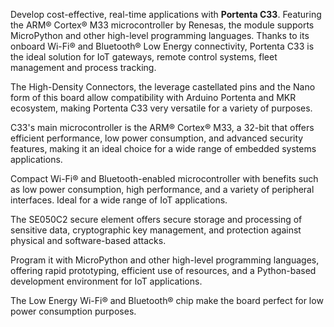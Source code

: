 <FeatureDescription>

Develop cost-effective, real-time applications with **Portenta C33**. Featuring the ARM® Cortex® M33 microcontroller by Renesas, the module supports MicroPython and other high-level programming languages. Thanks to its onboard Wi-Fi® and Bluetooth® Low Energy connectivity, Portenta C33 is the ideal solution for IoT gateways, remote control systems, fleet management and process tracking.

</FeatureDescription>


<FeatureList>
<Feature title="Portenta C33 Form Factor" image="nano-form-factor">

  The High-Density Connectors, the leverage castellated pins and the Nano form of this board allow compatibility with Arduino Portenta and MKR ecosystem, making Portenta C33 very versatile for a variety of purposes.

</Feature>

<Feature title="Renesas R7FA6M5BH2CBG ARM® Cortex® M33" image="mcu">

  C33's main microcontroller is the ARM® Cortex® M33, a 32-bit that offers efficient performance, low power consumption, and advanced security features, making it an ideal choice for a wide range of embedded systems applications.

  <FeatureLink title="Datasheet" url="https://www.renesas.com/us/en/document/dst/ra6m5-group-datasheet?r=1493931" download/>
</Feature>

<Feature title="ESP32-C3-MINI-1U Wi-Fi® and Bluetooth® Low Energy" image="wifi-bluetooth">

  Compact Wi-Fi® and Bluetooth-enabled microcontroller with benefits such as low power consumption, high performance, and a variety of peripheral interfaces. Ideal for a wide range of IoT applications.

  <FeatureLink title="Datasheet" url="https://www.espressif.com/sites/default/files/documentation/esp32-c3-mini-1_datasheet_en.pdf" download blank/>
</Feature>

<Feature title="SE050C2 Secure element" image="crypto-chip">

  The SE050C2 secure element offers secure storage and processing of sensitive data, cryptographic key management, and protection against physical and software-based attacks.

  <FeatureLink title="Datasheet" url="https://www.nxp.com/docs/en/data-sheet/SE050-DATASHEET.pdf" download blank/>
</Feature>

<Feature title="MicroPython language supported" image="python">

  Program it with MicroPython and other high-level programming languages, offering rapid prototyping, efficient use of resources, and a Python-based development environment for IoT applications.
  
</Feature>

<Feature title="Energy efficiency" image="power">

  The Low Energy Wi-Fi® and Bluetooth® chip make the board perfect for low power consumption purposes.
  
</Feature>

</FeatureList>
